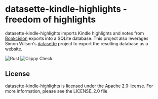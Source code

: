 # datasette-kindle-highlights - freedom of highlights

datasette-kindle-highlights imports Kindle highlights and notes from [Bookcision](https://readwise.io/bookcision) exports into a SQLite database. This project also leverages Simon Wilson's [datasette](https://github.com/simonw/datasette) project to export the resulting database as a website. 

![Rust](https://github.com/rphillips/datasette-kindle-highlights/workflows/Rust/badge.svg)
![Clippy Check](https://github.com/rphillips/datasette-kindle-highlights/workflows/Clippy%20Check/badge.svg)

## License

datasette-kindle-highlights is licensed under the Apache 2.0 license. For more information, please see the LICENSE_2.0 file.
